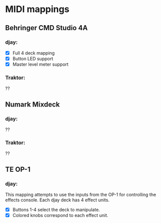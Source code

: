 # MIDI mappings
## Behringer CMD Studio 4A
### djay:  
- [x] Full 4 deck mapping
- [x] Button LED support
- [x] Master level meter support
### Traktor:  
??

## Numark Mixdeck
### djay:  
??
### Traktor:  
??

## TE OP-1
### djay:
This mapping attempts to use the inputs from the OP-1 for controlling the effects console.
Each djay deck has 4 effect units.
- [x] Buttons 1-4 select the deck to manipulate.
- [x] Colored knobs correspond to each effect unit.
